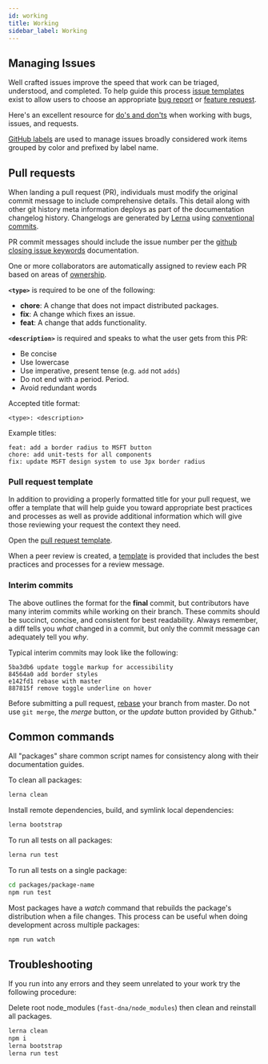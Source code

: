 ```yaml
---
id: working
title: Working
sidebar_label: Working
---
```


## Managing Issues

Well crafted issues improve the speed that work can be triaged, understood, and completed. To help guide this process [issue templates](https://github.com/Microsoft/fast-dna/tree/master/.github/ISSUE_TEMPLATE) exist to allow users to choose an appropriate [bug report](https://github.com/Microsoft/fast-dna/blob/master/.github/ISSUE_TEMPLATE/report-a-bug.md) or [feature request](https://github.com/Microsoft/fast-dna/blob/master/.github/ISSUE_TEMPLATE/request-a-feature.md).

Here's an excellent resource for [do's and don'ts](https://hackernoon.com/45-github-issues-dos-and-donts-dfec9ab4b612) when working with bugs, issues, and requests.

[GitHub labels](https://developer.github.com/v3/issues/labels/) are used to manage issues broadly considered work items grouped by color and prefixed by label name.

## Pull requests

When landing a pull request (PR), individuals must modify the original commit message to include comprehensive details. This detail along with other git history meta information deploys as part of the documentation changelog history. Changelogs are generated by [Lerna](https://lernajs.io/) using [conventional commits](https://conventionalcommits.org/).

PR commit messages should include the issue number per the [github closing issue keywords](https://help.github.com/articles/closing-issues-using-keywords/) documentation.

One or more collaborators are automatically assigned to review each PR based on areas of [ownership](https://github.com/Microsoft/fast-dna/blob/master/.github/CODEOWNERS).

**`<type>`** is required to be one of the following:

- **chore**: A change that does not impact distributed packages.
- **fix**: A change which fixes an issue.
- **feat**: A change that adds functionality.

**`<description>`** is required and speaks to what the user gets from this PR:

- Be concise
- Use lowercase
- Use imperative, present tense (e.g. `add` not `adds`)
- Do not end with a period. Period.
- Avoid redundant words

Accepted title format:

```comment
<type>: <description>
```

Example titles:

```comment
feat: add a border radius to MSFT button
chore: add unit-tests for all components
fix: update MSFT design system to use 3px border radius
```

### Pull request template

In addition to providing a properly formatted title for your pull request, we offer a template that will help guide you toward appropriate best practices and processes as well as provide additional information which will give those reviewing your request the context they need.

Open the [pull request template](https://github.com/Microsoft/fast-dna/blob/master/.github/pull_request_template.md).

When a peer review is created, a [template](https://github.com/Microsoft/fast-dna/blob/master/.github/pull_request_template.md) is provided that includes the best practices and processes for a review message.

### Interim commits

The above outlines the format for the **final** commit, but contributors have many interim commits while working on their branch. These commits should be succinct, concise, and consistent for best readability. Always remember, a diff tells you _what_ changed in a commit, but only the commit message can adequately tell you _why_.

Typical interim commits may look like the following:

```terminal
5ba3db6 update toggle markup for accessibility
84564a0 add border styles
e142fd1 rebase with master
887815f remove toggle underline on hover
```

Before submitting a pull request, [rebase](https://www.atlassian.com/git/tutorials/merging-vs-rebasing) your branch from master. Do not use ``git merge``, the *merge* button, or the *update* button provided by Github."

## Common commands

All "packages" share common script names for consistency along with their documentation guides.

To clean all packages:

```bash
lerna clean
```

Install remote dependencies, build, and symlink local dependencies:

```bash
lerna bootstrap
```

To run all tests on all packages:

```bash
lerna run test
```

To run all tests on a single package:

```bash
cd packages/package-name
npm run test
```

Most packages have a *watch* command that rebuilds the package's distribution when a file changes. This process can be useful when doing development across multiple packages:

```bash
npm run watch
```

## Troubleshooting

If you run into any errors and they seem unrelated to your work try the following procedure:

Delete root node_modules (`fast-dna/node_modules`) then clean and reinstall all packages.

```bash
lerna clean
npm i
lerna bootstrap
lerna run test
```